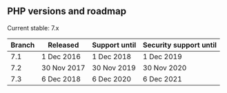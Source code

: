 ## PHP versions and roadmap

Current stable: 7.x

| Branch | Released        | Support until        | Security support until |
| ------ | --------------- | -------------------- | ---------------------- |
| 7.1    | 1 Dec 2016      | 1 Dec 2018           | 1 Dec 2019             |
| 7.2    | 30 Nov 2017     | 30 Nov 2019          | 30 Nov 2020            |
| 7.3    | 6 Dec 2018      | 6 Dec 2020           | 6 Dec 2021             |
